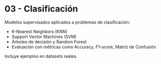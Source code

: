 # 03 - Clasificación

Modelos supervisados aplicados a problemas de clasificación:

- K-Nearest Neighbors (KNN)
- Support Vector Machines (SVM)
- Árboles de decisión y Random Forest
- Evaluación con métricas como Accuracy, F1-score, Matriz de Confusión

Incluye ejemplos en datasets reales.
